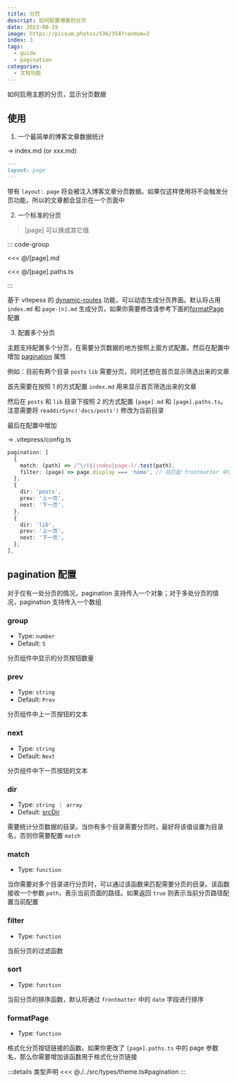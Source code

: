 ```yaml
---
title: 分页
descript: 如何配置博客的分页
date: 2023-08-19
image: https://picsum.photos/536/354?random=3
index: 3
tags:
  - guide
  - pagination
categories:
  - 文档功能
---
```


如何启用主题的分页，显示分页数据

<!-- more -->

## 使用

1. 一个最简单的博客文章数据统计

-> index.md (or xxx.md)

```md
---
layout: page
---
```

带有 `layout: page` 将会被注入博客文章分页数据。如果仅这样使用将不会触发分页功能，所以的文章都会显示在一个页面中

2. 一个标准的分页

> [page] 可以换成其它值

::: code-group

<<< @/[page].md

<<< @/[page].paths.ts

:::

基于 vitepess 的 [dynamic-routes](https://vitepress.dev/guide/routing#dynamic-routes) 功能，可以动态生成分页界面。默认将占用 `index.md` 和 `page-[n].md` 生成分页，如果你需要修改请参考下面的[formatPage](#formatPage)配置

3. 配置多个分页

主题支持配置多个分页，在需要分页数据的地方按照上面方式配置。然后在配置中增加 [pagination](./config.md#pagination) 属性

例如：目前有两个目录 `posts` `lib` 需要分页，同时还想在首页显示筛选出来的文章

首先需要在按照 1 的方式配置 `index.md` 用来显示首页筛选出来的文章

然后在 `posts` 和 `lib` 目录下按照 2 的方式配置 `[page].md` 和 `[page].paths.ts`。注意需要将 `readdirSync('docs/posts')` 修改为当前目录

最后在配置中增加

-> .vitepress/config.ts

```ts
pagination: [
  {
    match: (path) => /^\/($|index|page-)/.test(path),
    filter: (page) => page.display === 'home', // 将匹配 frontmatter 中包含 `display: home` 的页面
  },
  {
    dir: 'posts',
    prev: '上一页',
    next: '下一页',
  },
  {
    dir: 'lib',
    prev: '上一页',
    next: '下一页',
  },
],
```

## pagination 配置

对于仅有一处分页的情况，pagination 支持传入一个对象；对于多处分页的情况，pagination 支持传入一个数组

### group

- Type: `number`
- Default: `5`

分页组件中显示的分页按钮数量

### prev

- Type: `string`
- Default: `Prev`

分页组件中上一页按钮的文本

### next

- Type: `string`
- Default: `Next`

分页组件中下一页按钮的文本

### dir

- Type: `string ｜ array`
- Default: [srcDir](https://vitepress.dev/reference/site-config#srcdir)

需要统计分页数据的目录。当你有多个目录需要分页时，最好将该值设置为目录名，否则你需要配置 `match`

### match

- Type: `function`

当你需要对多个目录进行分页时，可以通过该函数来匹配需要分页的目录。该函数接收一个参数 `path`，表示当前页面的路径。如果返回 `true` 则表示当前分页路径配置当前配置

### filter

- Type: `function`

当前分页的过滤函数

### sort

- Type: `function`

当前分页的排序函数，默认将通过 `frontmatter` 中的 `date` 字段进行排序

### formatPage

- Type: `function`

格式化分页按钮链接的函数。如果你更改了 `[page].paths.ts` 中的 page 参数名，那么你需要增加该函数用于格式化分页链接

:::details 类型声明
<<< @./../src/types/theme.ts#pagination
:::
